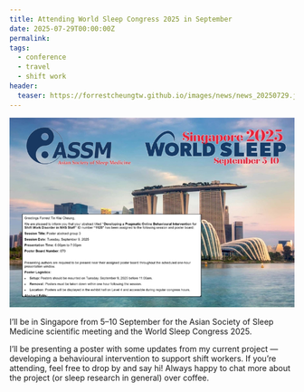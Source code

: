 ```yaml
---
title: Attending World Sleep Congress 2025 in September
date: 2025-07-29T00:00:00Z
permalink:
tags:
  - conference
  - travel
  - shift work
header:
  teaser: https://forrestcheungtw.github.io/images/news/news_20250729.jpg
---
```

![](/images/news/news_20250729.jpg)

I’ll be in Singapore from 5–10 September for the Asian Society of Sleep Medicine scientific meeting and the World Sleep Congress 2025.

I’ll be presenting a poster with some updates from my current project — developing a behavioural intervention to support shift workers. 
If you’re attending, feel free to drop by and say hi! Always happy to chat more about the project (or sleep research in general) over coffee.